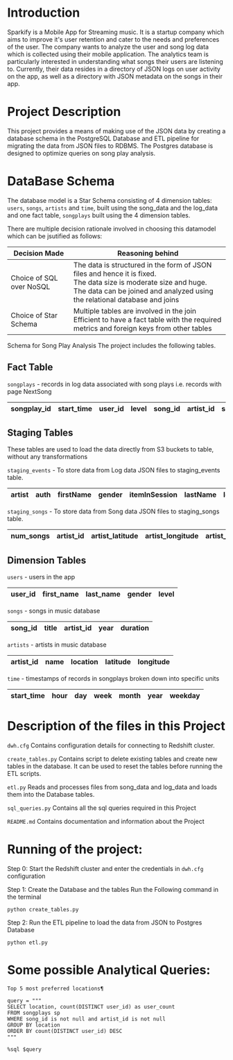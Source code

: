 # Introduction
Sparkify is a Mobile App for Streaming music. It is a startup company which aims to improve it's user retention and cater to the needs and preferences of the user. The company wants to analyze the user and song log data which is collected using their mobile application. The analytics team is particularly interested in understanding what songs their users are listening to. Currently, their data resides in a directory of JSON logs on user activity on the app, as well as a directory with JSON metadata on the songs in their app. 

# Project Description
This project provides a means of making use of the JSON data by creating a database schema in the PostgreSQL Database and ETL pipeline for migrating the data from JSON files to RDBMS. The Postgres database is designed to optimize queries on song play analysis. 

# DataBase Schema

The database model is a Star Schema consisting of 4 dimension tables: `users`, `songs`, `artists` and `time`, built using the song_data and the log_data and one fact table, `songplays` built using the 4 dimension tables. 

There are multiple decision rationale involved in choosing this datamodel which can be jsutified as follows:

| Decision Made  |  Reasoning behind |
|----------------|-------------------|
| Choice of SQL over NoSQL | The data is structured in the form of JSON files and hence it is fixed. <br>The data size is moderate size and huge. <br>The data can be joined and analyzed using the relational database and joins|
| Choice of Star Schema  |  Multiple tables are involved in the join <br>Efficient to have a fact table with the required metrics and foreign keys from other tables |


Schema for Song Play Analysis
The project includes the following tables.

## Fact Table

`songplays` - records in log data associated with song plays i.e. records with page NextSong

| songplay_id | start_time | user_id | level | song_id | artist_id | session_id | location | user_agent |
| ---- | ---- | ---- | ---- | ---- | ---- | ---- | ---- | ---- |     

## Staging Tables

These tables are used to load the data directly from S3 buckets to table, without any transformations

`staging_events` - To store data from Log data JSON files to staging_events table.

| artist | auth | firstName |	gender | itemInSession | lastName |	length | level | location |	method | page |	registration |	sessionId |	song |	status |	ts |	userAgent |	userId |
| ---- | ---- | ---- |	---- | ---- | ---- |	---- | ---- | ---- |	---- | ---- |	---- |	---- |	---- |	---- |	---- |	---- |	---- |

`staging_songs` - To store data from Song data JSON files to staging_songs table.

| num_songs |	artist_id |	artist_latitude |	artist_longitude |	artist_location |	artist_name |	song_id |	title |	duration |	year |
| ---- |	---- |	---- |	---- |	---- |	---- |	---- |	---- |	---- |	---- |

## Dimension Tables

`users` - users in the app

| user_id | first_name | last_name | gender | level |
| ---- | ---- | ---- | ---- | ---- |

`songs` - songs in music database

| song_id | title | artist_id | year | duration |
| ---- | ---- | ---- | ---- | ---- |

`artists` - artists in music database

| artist_id | name | location | latitude | longitude |
| ---- | ---- | ---- | ---- | ---- |

`time` - timestamps of records in songplays broken down into specific units

| start_time | hour | day | week | month | year | weekday |
| ---- | ---- | ---- | ---- | ---- | ---- | ---- | 


# Description of the files in this Project

`dwh.cfg`
Contains configuration details for connecting to Redshift cluster. 

`create_tables.py` 
Contains script to delete existing tables and create new tables in the database. 
It can be used to reset the tables before running the ETL scripts.

`etl.py` 
Reads and processes files from song_data and log_data and loads them into the Database tables. 

`sql_queries.py` 
Contains all the sql queries required in this Project

`README.md` 
Contains documentation and information about the Project

# Running of the project:

Step 0: Start the Redshift cluster and enter the credentials in `dwh.cfg` configuration

Step 1: Create the Database and the tables
Run the Following command in the terminal

`
python create_tables.py
`

Step 2: Run the ETL pipeline to load the data from JSON to Postgres Database

`
python etl.py
`

# Some possible Analytical Queries:
```
Top 5 most preferred locations¶
```

```
query = """
SELECT location, count(DISTINCT user_id) as user_count
FROM songplays sp
WHERE song_id is not null and artist_id is not null
GROUP BY location
ORDER BY count(DISTINCT user_id) DESC
"""

%sql $query

```
